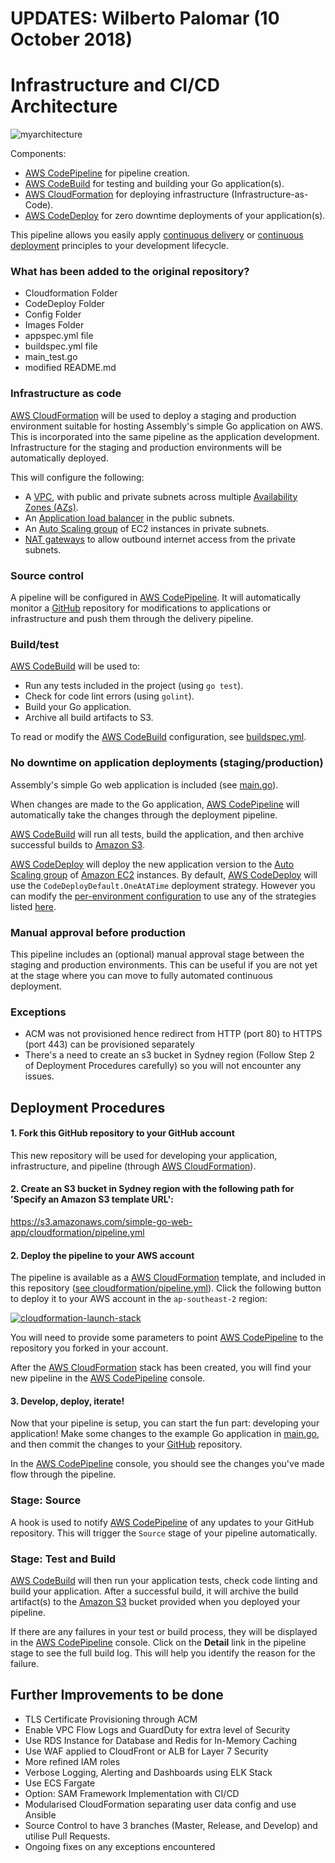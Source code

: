 # UPDATES: Wilberto Palomar (10 October 2018)

# Infrastructure and CI/CD Architecture
![myarchitecture](images/Assembly-SimpleGo-Architecture.png)

Components:

* [AWS CodePipeline](https://aws.amazon.com/codepipeline/) for pipeline creation.
 * [AWS CodeBuild](https://aws.amazon.com/codebuild/) for testing and building your Go application(s).
 * [AWS CloudFormation](https://aws.amazon.com/cloudformation/) for deploying infrastructure (Infrastructure-as-Code).
 * [AWS CodeDeploy](https://aws.amazon.com/codedeploy/) for zero downtime deployments of your application(s). 

This pipeline allows you easily apply [continuous delivery](https://aws.amazon.com/devops/continuous-delivery/) or [continuous deployment](https://aws.amazon.com/devops/continuous-delivery/) principles to your development lifecycle.

### What has been added to the original repository?

* Cloudformation Folder
* CodeDeploy Folder
* Config Folder
* Images Folder
* appspec.yml file
* buildspec.yml file
* main_test.go
* modified README.md

### Infrastructure as code

[AWS CloudFormation](https://aws.amazon.com/cloudformation) will be used to deploy a staging and production environment suitable for hosting Assembly's simple Go application on AWS. This is incorporated into the same pipeline as the application development. Infrastructure for the staging and production environments will be automatically deployed.

This will configure the following:

 - A [VPC](https://aws.amazon.com/vpc), with public and private subnets across multiple [Availability Zones (AZs)](http://docs.aws.amazon.com/AWSEC2/latest/UserGuide/using-regions-availability-zones.html).
 - An [Application load balancer](https://aws.amazon.com/elasticloadbalancing/applicationloadbalancer/) in the public subnets.
 - An [Auto Scaling group](https://aws.amazon.com/autoscaling/) of EC2 instances in private subnets.
 - [NAT gateways](http://docs.aws.amazon.com/AmazonVPC/latest/UserGuide/vpc-nat-gateway.html) to allow outbound internet access from the private subnets.

### Source control

A pipeline will be configured in [AWS CodePipeline](https://aws.amazon.com/codepipeline). It will automatically monitor a [GitHub](https://github.com) repository for modifications to  applications or infrastructure and push them through the delivery pipeline. 

### Build/test
 
[AWS CodeBuild](https://aws.amazon.com/codebuild) will be used to:

 - Run any tests included in the project (using `go test`).
 - Check for code lint errors (using `golint`).
 - Build your Go application.
 - Archive all build artifacts to S3.

To read or modify the [AWS CodeBuild](https://aws.amazon.com/codebuild) configuration, see [buildspec.yml](buildspec.yml).
 

### No downtime on application deployments (staging/production)

Assembly's simple Go web application is included (see [main.go](main.go)). 

When changes are made to the Go application, [AWS CodePipeline](https://aws.amazon.com/codepipeline) will automatically take the changes through the deployment pipeline.

[AWS CodeBuild](https://aws.amazon.com/codebuild) will run all tests, build the application, and then archive successful builds to [Amazon S3](https://aws.amazon.com/s3).

[AWS CodeDeploy](https://aws.amazon.com/codedeploy) will deploy the new application version to the [Auto Scaling group](https://aws.amazon.com/autoscaling) of [Amazon EC2](https://aws.amazon.com/ec2/) instances. By default, [AWS CodeDeploy](https://aws.amazon.com/codedeploy) will use the `CodeDeployDefault.OneAtATime` deployment strategy. However you can modify the [per-environment configuration](#per-environment-configuration) to use any of the strategies listed [here](http://docs.aws.amazon.com/codedeploy/latest/userguide/deployment-configurations.html).

### Manual approval before production 

This pipeline includes an (optional) manual approval stage between the staging and production environments. This can be useful if you are not yet at the stage where you can move to fully automated continuous deployment.

### Exceptions

* ACM was not provisioned hence redirect from HTTP (port 80) to HTTPS (port 443) can be provisioned separately
* There's a need to create an s3 bucket in Sydney region (Follow Step 2 of Deployment Procedures carefully) so you will not encounter any issues.
 
## Deployment Procedures

#### 1. Fork this GitHub repository to your GitHub account

This new repository will be used for developing your application, infrastructure, and pipeline (through [AWS CloudFormation](https://aws.amazon.com/cloudformation)).

#### 2. Create an S3 bucket in Sydney region with the following path for 'Specify an Amazon S3 template URL':
https://s3.amazonaws.com/simple-go-web-app/cloudformation/pipeline.yml 

#### 2. Deploy the pipeline to your AWS account

The pipeline is available as a [AWS CloudFormation](https://aws.amazon.com/cloudformation) template, and included in this repository ([see cloudformation/pipeline.yml](cloudformation/pipeline.yml)). Click the following button to deploy it to your AWS account in the `ap-southeast-2` region:
 
[![cloudformation-launch-stack](images/go.png)](https://console.aws.amazon.com/cloudformation/home?region=ap-southeast-2#/stacks/new?stackName=\<myapp>-pipeline&templateURL=https://s3.amazonaws.com/simple-go-web-app/cloudformation/pipeline.yml)  

You will need to provide some parameters to point [AWS CodePipeline](https://aws.amazon.com/codepipeline) to the repository you forked in your account. 

After the [AWS CloudFormation](https://aws.amazon.com/cloudformation) stack has been created, you will find your new pipeline in the [AWS CodePipeline](https://aws.amazon.com/codepipeline) console.

#### 3. Develop, deploy, iterate!

Now that your pipeline is setup, you can start the fun part:  developing your application! Make some changes to the example Go application in [main.go](main.go), and then commit the changes to your [GitHub](https://github.com) repository.

In the [AWS CodePipeline](https://aws.amazon.com/codepipeline) console, you should see the changes you've made flow through the pipeline.


### Stage: Source

A hook is used to notify [AWS CodePipeline](https://aws.amazon.com/codepipeline) of any updates to your GitHub repository. This will trigger the `Source` stage of your pipeline automatically.

### Stage: Test and Build

[AWS CodeBuild](https://aws.amazon.com/codebuild) will then run your application tests, check code linting and build your application. After a successful build, it will archive the build artifact(s) to the [Amazon S3](https://aws.amazon.com/s3) bucket provided when you deployed your pipeline.

If there are any failures in your test or build process, they will be displayed in the [AWS CodePipeline](https://aws.amazon.com/codepipeline) console. Click on the **Detail** link in the pipeline stage to see the full build log. This will help you identify the reason for the failure.


## Further Improvements to be done

* TLS Certificate Provisioning through ACM
* Enable VPC Flow Logs and GuardDuty for extra level of Security
* Use RDS Instance for Database and Redis for In-Memory Caching
* Use WAF applied to CloudFront or ALB for Layer 7 Security
* More refined IAM roles
* Verbose Logging, Alerting and Dashboards using ELK Stack
* Use ECS Fargate
* Option:  SAM Framework Implementation with CI/CD
* Modularised CloudFormation separating user data config and use Ansible
* Source Control to have 3 branches (Master, Release, and Develop) and utilise Pull Requests.
* Ongoing fixes on any exceptions encountered